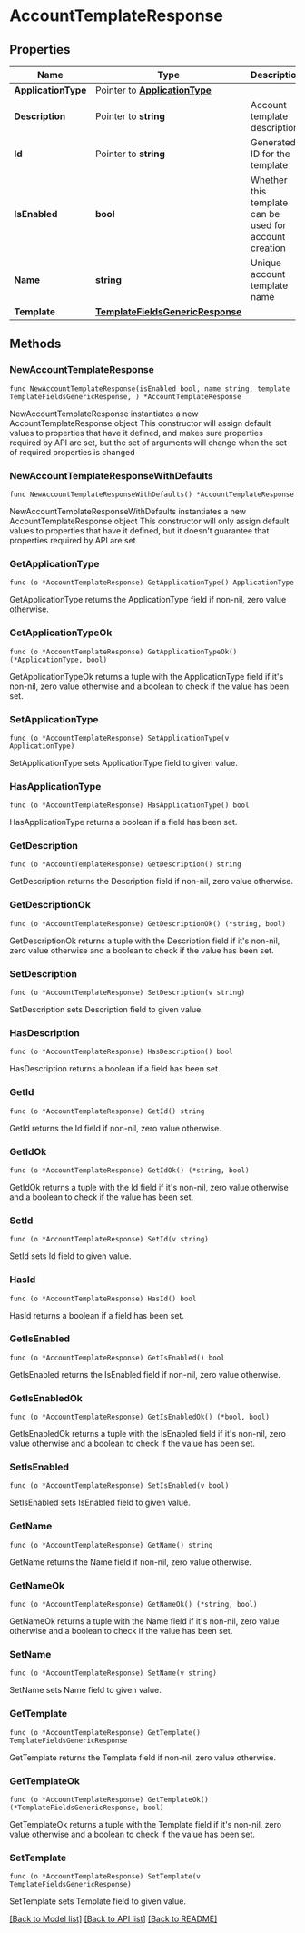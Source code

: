 # AccountTemplateResponse

## Properties

Name | Type | Description | Notes
------------ | ------------- | ------------- | -------------
**ApplicationType** | Pointer to [**ApplicationType**](ApplicationType.md) |  | [optional] 
**Description** | Pointer to **string** | Account template description | [optional] 
**Id** | Pointer to **string** | Generated ID for the template | [optional] 
**IsEnabled** | **bool** | Whether this template can be used for account creation | 
**Name** | **string** | Unique account template name | 
**Template** | [**TemplateFieldsGenericResponse**](TemplateFieldsGenericResponse.md) |  | 

## Methods

### NewAccountTemplateResponse

`func NewAccountTemplateResponse(isEnabled bool, name string, template TemplateFieldsGenericResponse, ) *AccountTemplateResponse`

NewAccountTemplateResponse instantiates a new AccountTemplateResponse object
This constructor will assign default values to properties that have it defined,
and makes sure properties required by API are set, but the set of arguments
will change when the set of required properties is changed

### NewAccountTemplateResponseWithDefaults

`func NewAccountTemplateResponseWithDefaults() *AccountTemplateResponse`

NewAccountTemplateResponseWithDefaults instantiates a new AccountTemplateResponse object
This constructor will only assign default values to properties that have it defined,
but it doesn't guarantee that properties required by API are set

### GetApplicationType

`func (o *AccountTemplateResponse) GetApplicationType() ApplicationType`

GetApplicationType returns the ApplicationType field if non-nil, zero value otherwise.

### GetApplicationTypeOk

`func (o *AccountTemplateResponse) GetApplicationTypeOk() (*ApplicationType, bool)`

GetApplicationTypeOk returns a tuple with the ApplicationType field if it's non-nil, zero value otherwise
and a boolean to check if the value has been set.

### SetApplicationType

`func (o *AccountTemplateResponse) SetApplicationType(v ApplicationType)`

SetApplicationType sets ApplicationType field to given value.

### HasApplicationType

`func (o *AccountTemplateResponse) HasApplicationType() bool`

HasApplicationType returns a boolean if a field has been set.

### GetDescription

`func (o *AccountTemplateResponse) GetDescription() string`

GetDescription returns the Description field if non-nil, zero value otherwise.

### GetDescriptionOk

`func (o *AccountTemplateResponse) GetDescriptionOk() (*string, bool)`

GetDescriptionOk returns a tuple with the Description field if it's non-nil, zero value otherwise
and a boolean to check if the value has been set.

### SetDescription

`func (o *AccountTemplateResponse) SetDescription(v string)`

SetDescription sets Description field to given value.

### HasDescription

`func (o *AccountTemplateResponse) HasDescription() bool`

HasDescription returns a boolean if a field has been set.

### GetId

`func (o *AccountTemplateResponse) GetId() string`

GetId returns the Id field if non-nil, zero value otherwise.

### GetIdOk

`func (o *AccountTemplateResponse) GetIdOk() (*string, bool)`

GetIdOk returns a tuple with the Id field if it's non-nil, zero value otherwise
and a boolean to check if the value has been set.

### SetId

`func (o *AccountTemplateResponse) SetId(v string)`

SetId sets Id field to given value.

### HasId

`func (o *AccountTemplateResponse) HasId() bool`

HasId returns a boolean if a field has been set.

### GetIsEnabled

`func (o *AccountTemplateResponse) GetIsEnabled() bool`

GetIsEnabled returns the IsEnabled field if non-nil, zero value otherwise.

### GetIsEnabledOk

`func (o *AccountTemplateResponse) GetIsEnabledOk() (*bool, bool)`

GetIsEnabledOk returns a tuple with the IsEnabled field if it's non-nil, zero value otherwise
and a boolean to check if the value has been set.

### SetIsEnabled

`func (o *AccountTemplateResponse) SetIsEnabled(v bool)`

SetIsEnabled sets IsEnabled field to given value.


### GetName

`func (o *AccountTemplateResponse) GetName() string`

GetName returns the Name field if non-nil, zero value otherwise.

### GetNameOk

`func (o *AccountTemplateResponse) GetNameOk() (*string, bool)`

GetNameOk returns a tuple with the Name field if it's non-nil, zero value otherwise
and a boolean to check if the value has been set.

### SetName

`func (o *AccountTemplateResponse) SetName(v string)`

SetName sets Name field to given value.


### GetTemplate

`func (o *AccountTemplateResponse) GetTemplate() TemplateFieldsGenericResponse`

GetTemplate returns the Template field if non-nil, zero value otherwise.

### GetTemplateOk

`func (o *AccountTemplateResponse) GetTemplateOk() (*TemplateFieldsGenericResponse, bool)`

GetTemplateOk returns a tuple with the Template field if it's non-nil, zero value otherwise
and a boolean to check if the value has been set.

### SetTemplate

`func (o *AccountTemplateResponse) SetTemplate(v TemplateFieldsGenericResponse)`

SetTemplate sets Template field to given value.



[[Back to Model list]](../README.md#documentation-for-models) [[Back to API list]](../README.md#documentation-for-api-endpoints) [[Back to README]](../README.md)


